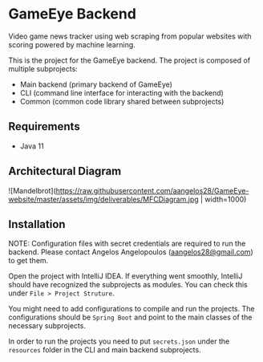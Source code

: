 # GameEye Backend
Video game news tracker using web scraping from popular websites with scoring powered by machine learning.

This is the project for the GameEye backend. The project is composed of multiple subprojects:
* Main backend (primary backend of GameEye)
* CLI (command line interface for interacting with the backend)
* Common (common code library shared between subprojects)

## Requirements
* Java 11

## Architectural Diagram
![Mandelbrot](https://raw.githubusercontent.com/aangelos28/GameEye-website/master/assets/img/deliverables/MFCDiagram.jpg | width=1000)

## Installation
NOTE: Configuration files with secret credentials are required to run the backend.
Please contact Angelos Angelopoulos (aangelos28@gmail.com) to get them.

Open the project with IntelliJ IDEA. If everything went smoothly, IntelliJ should have recognized
the subprojects as modules. You can check this under `File > Project Struture`.

You might need to add configurations to compile and run the projects. The configurations should be
`Spring Boot` and point to the main classes of the necessary subprojects.

In order to run the projects you need to put `secrets.json` under the `resources` folder in
the CLI and main backend subprojects.
